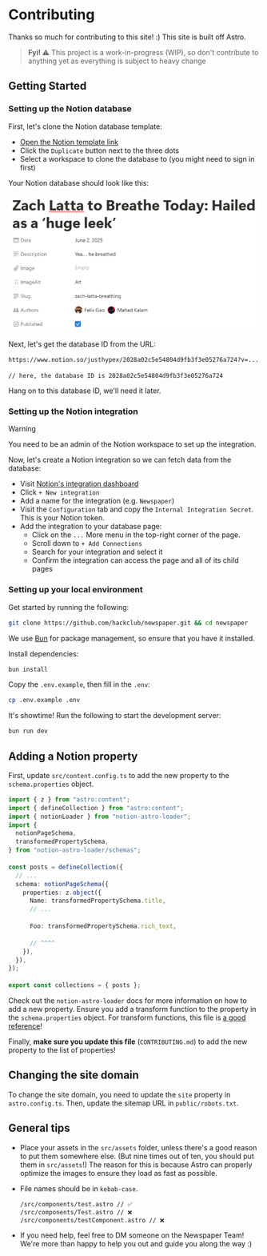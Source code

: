 # Contributing

Thanks so much for contributing to this site! :) This site is built off Astro.

> **Fyi! ⚠️** This project is a work-in-progress (WIP), so don't contribute to anything yet as everything is subject to heavy change

## Getting Started

### Setting up the Notion database

First, let's clone the Notion database template:

- [Open the Notion template link](https://justhypex.notion.site/2068a02c5e54801fa518d851f20d04a0?v=2068a02c5e5481788205000c3b00c66f&source=copy_link)
- Click the `Duplicate` button next to the three dots
- Select a workspace to clone the database to (you might need to sign in first)

Your Notion database should look like this:

![Notion database](./.github/assets/notion.png)

Next, let's get the database ID from the URL:

```text
https://www.notion.so/justhypex/2028a02c5e54804d9fb3f3e05276a724?v=...

// here, the database ID is 2028a02c5e54804d9fb3f3e05276a724
```

Hang on to this database ID, we'll need it later.

### Setting up the Notion integration

> [!WARNING]
>
> You need to be an admin of the Notion workspace to set up the integration.

Now, let's create a Notion integration so we can fetch data from the database:

- Visit [Notion's integration dashboard](https://www.notion.so/profile/integrations)
- Click `+ New integration`
- Add a name for the integration (e.g. `Newspaper`)
- Visit the `Configuration` tab and copy the `Internal Integration Secret`. This is your Notion token.
- Add the integration to your database page:
  - Click on the `...` More menu in the top-right corner of the page.
  - Scroll down to `+ Add Connections`
  - Search for your integration and select it
  - Confirm the integration can access the page and all of its child pages

### Setting up your local environment

Get started by running the following:

```bash
git clone https://github.com/hackclub/newspaper.git && cd newspaper
```

We use [Bun](https://bun.sh) for package management, so ensure that you have it installed.

Install dependencies:

```bash
bun install
```

Copy the `.env.example`, then fill in the `.env`:

```bash
cp .env.example .env
```

It's showtime! Run the following to start the development server:

```bash
bun run dev
```

## Adding a Notion property

First, update `src/content.config.ts` to add the new property to the `schema.properties` object.

```ts
import { z } from "astro:content";
import { defineCollection } from "astro:content";
import { notionLoader } from "notion-astro-loader";
import {
  notionPageSchema,
  transformedPropertySchema,
} from "notion-astro-loader/schemas";

const posts = defineCollection({
  // ...
  schema: notionPageSchema({
    properties: z.object({
      Name: transformedPropertySchema.title,
      // ...

      Foo: transformedPropertySchema.rich_text,

      // ^^^^
    }),
  }),
});

export const collections = { posts };
```

Check out the `notion-astro-loader` docs for more information on how to add a new property. Ensure you add a transform function to the property in the `schema.properties` object.
For transform functions, this file is [a good reference](https://github.com/NotWoods/travel/blob/main/packages/notion-astro-loader/src/schemas/transformed-properties.ts)!

Finally, **make sure you update this file** (`CONTRIBUTING.md`) to add the new property to the list of properties!

## Changing the site domain

To change the site domain, you need to update the `site` property in `astro.config.ts`. Then, update the sitemap URL in `public/robots.txt`.

## General tips

- Place your assets in the `src/assets` folder, unless there's a good reason to put them somewhere else. (But nine times out of ten, you should put them in `src/assets`!)
  The reason for this is because Astro can properly optimize the images to ensure they load as fast as possible.
- File names should be in `kebab-case`.

  ```text
  /src/components/test.astro // ✅
  /src/components/Test.astro // ❌
  /src/components/testComponent.astro // ❌
  ```

- If you need help, feel free to DM someone on the Newspaper Team! We're more than happy to help you out and guide you along the way :)
